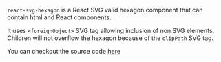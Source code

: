 `react-svg-hexagon` is a React SVG valid hexagon component that can contain html and React components.

It uses `<foreignObject>` SVG tag allowing inclusion of non SVG elements.
Children will not overflow the hexagon because of the `clipPath` SVG tag.

You can checkout the source code [here](https://github.com/xuopled/react-svg-hexagons/blob/master/packages/website/src/grid.js)

